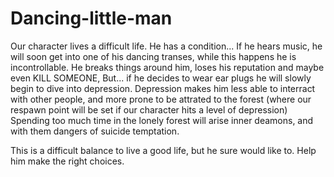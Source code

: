 # Dancing-little-man

Our character lives a difficult life. He has a condition...
If he hears music, he will soon get into one of his dancing transes, while this happens he is incontrollable.
He breaks things around him, loses his reputation and maybe even KILL SOMEONE,
But... if he decides to wear ear plugs he will slowly begin to dive into depression. Depression makes him less able to interract with other people, and more prone to be attrated to the forest (where our respawn point will be set if our character hits a level of depression)
Spending too much time in the lonely forest will arise inner deamons, and with them dangers of suicide temptation.

This is a difficult balance to live a good life, but he sure would like to.
Help him make the right choices.
